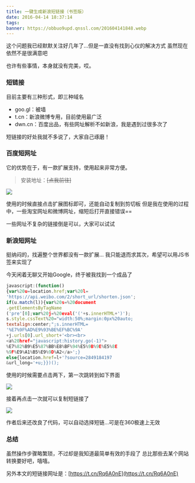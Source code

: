 ```yaml
---
title: 一键生成新浪短链接（书签版）
date: 2016-04-14 18:37:14
tags:
banner: https://obbuo9upd.qnssl.com/201604141848.webp
---
```

这个问题我已经默默关注好几年了...但是一直没有找到心仪的解决方式
虽然现在依然不是很满意吧

也许有些事情，本身就没有完美，哎。
<!--more-->

### 短链接

目前主要有三种形式，即三种域名
- goo.gl：被墙
- t.cn：新浪微博专用，目前使用最广泛
- dwn.cn：百度出品，有些网址解析不如新浪，我是遇到过很多次了

短链接的好处我就不多说了，大家自己琢磨！

### 百度短网址

它的优势在于，有一款扩展支持，使用起来非常方便。

> 安装地址：<del>[点我前往]</del>

![](https://obbuo9upd.qnssl.com/20160414181518.jpg)

使用的时候直接点击扩展图标即可，还能自动复制到剪切板
但是我在使用的过程中，一些淘宝网址和微博网址，缩短后打开直接错误==

一些网址不复杂的链接倒是可以，大家可以试试

### 新浪短网址

挺纳闷的，找遍整个世界都没有一款扩展...
我只能退而求其次，希望可以用JS书签来实现了

今天闲着无聊又开始Google，终于被我找到一个成品了

```js
javascript:(function()
{var%20u=location.href;var%20l=
'https://api.weibo.com/2/short_url/shorten.json';
if(u.match(l)){var%20s=%20document
.getElementsByTagName
('pre'[0];var%20j=%20eval('('+s.innerHTML+')');
s.style.cssText%20="width:50%;margin:0px%20auto;
textalign:center;";s.innerHTML=
'%E7%9F%AD%E9%93%BE%EF%BC%9A'
+j.urls[0].url_short+'<br><br>
<a%20href="javascript:history.go(-1)">
%E7%82%B9%E5%87%BB%E8%BF%94%E5%9B%9E%E5%8E
%9F%E9%A1%B5%E9%9D%A2</a>';}
else{location.href=l+'?source=2849184197
&url_long='+u;}})();
```
使用的时候需要点击两下，第一次跳转到如下界面

 ![](https://obbuo9upd.qnssl.com/20160414183018.jpg)

接着再点击一次就可以复制短链接了

![](https://obbuo9upd.qnssl.com/20160414183115.jpg)

作者后来还改良了代码，可以自动选择短链...可是在360极速上无效

### 总结

虽然操作步骤略繁琐，不过却是我知道最简单有效的手段了
总比那些去某个网站转换要好吧，嘻嘻。

另外本文的短链接网址是：[https://t.cn/Rq6A0nE](https://t.cn/Rq6A0nE)
